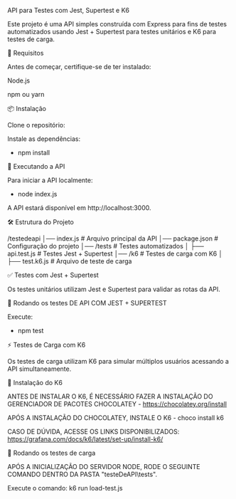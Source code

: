 API para Testes com Jest, Supertest e K6

Este projeto é uma API simples construída com Express para fins de testes automatizados usando Jest + Supertest para testes unitários e K6 para testes de carga.

📌 Requisitos

Antes de começar, certifique-se de ter instalado:

Node.js

npm ou yarn

📦 Instalação

Clone o repositório:

Instale as dependências:

 - npm install

🚀 Executando a API

Para iniciar a API localmente:

  - node index.js

A API estará disponível em http://localhost:3000.

🛠 Estrutura do Projeto

/testedeapi
│── index.js        # Arquivo principal da API
│── package.json    # Configuração do projeto
│── /tests          # Testes automatizados
│   ├── api.test.js # Testes Jest + Supertest
│── /k6             # Testes de carga com K6
│   ├── test.k6.js  # Arquivo de teste de carga

✅ Testes com Jest + Supertest

Os testes unitários utilizam Jest e Supertest para validar as rotas da API.

📌 Rodando os testes DE API COM JEST + SUPERTEST

Execute:

 - npm test

⚡ Testes de Carga com K6

Os testes de carga utilizam K6 para simular múltiplos usuários acessando a API simultaneamente.

📌 Instalação do K6

ANTES DE INSTALAR O K6, É NECESSÁRIO FAZER A INSTALAÇÃO DO GERENCIADOR DE PACOTES CHOCOLATEY - https://chocolatey.org/install

APÓS A INSTALAÇÃO DO CHOCOLATEY, INSTALE O K6 - choco install k6

CASO DE DÚVIDA, ACESSE OS LINKS DISPONIBILIZADOS: https://grafana.com/docs/k6/latest/set-up/install-k6/

📌 Rodando os testes de carga

APÓS A INICIALIZAÇÃO DO SERVIDOR NODE, RODE O SEGUINTE COMANDO DENTRO DA PASTA "testeDeAPI\tests".

Execute o comando: k6 run load-test.js

